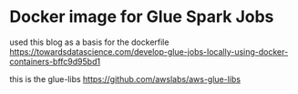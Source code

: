 # Docker image for Glue Spark Jobs

used this blog as a basis for the dockerfile
https://towardsdatascience.com/develop-glue-jobs-locally-using-docker-containers-bffc9d95bd1

this is the glue-libs
https://github.com/awslabs/aws-glue-libs

